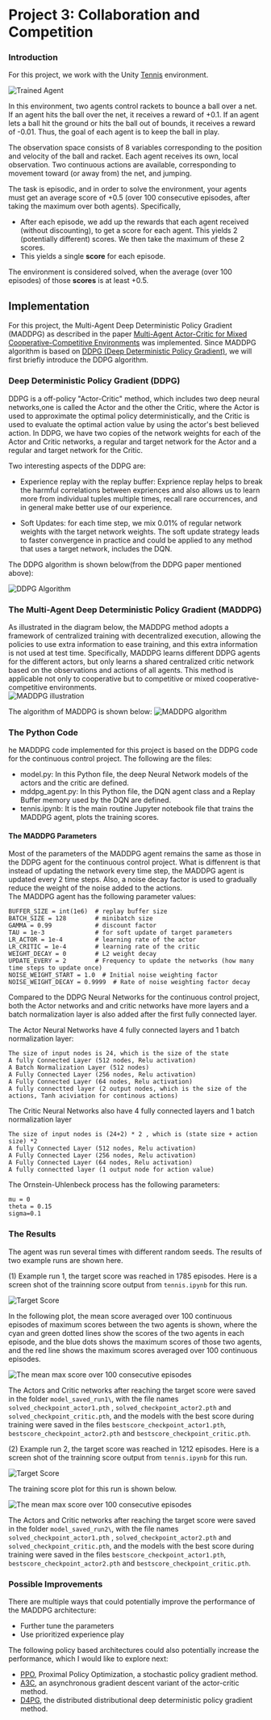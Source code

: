 [image1]: https://user-images.githubusercontent.com/10624937/42135623-e770e354-7d12-11e8-998d-29fc74429ca2.gif "Trained Agent"
[image2]: https://user-images.githubusercontent.com/10624937/42135622-e55fb586-7d12-11e8-8a54-3c31da15a90a.gif "Soccer"

# Project 3: Collaboration and Competition

### Introduction

For this project, we work with the Unity [Tennis](https://github.com/Unity-Technologies/ml-agents/blob/master/docs/Learning-Environment-Examples.md#tennis) environment.

![Trained Agent][image1]

In this environment, two agents control rackets to bounce a ball over a net. If an agent hits the ball over the net, it receives a reward of +0.1.  If an agent lets a ball hit the ground or hits the ball out of bounds, it receives a reward of -0.01.  Thus, the goal of each agent is to keep the ball in play.

The observation space consists of 8 variables corresponding to the position and velocity of the ball and racket. Each agent receives its own, local observation.  Two continuous actions are available, corresponding to movement toward (or away from) the net, and jumping. 

The task is episodic, and in order to solve the environment, your agents must get an average score of +0.5 (over 100 consecutive episodes, after taking the maximum over both agents). Specifically,

- After each episode, we add up the rewards that each agent received (without discounting), to get a score for each agent. This yields 2 (potentially different) scores. We then take the maximum of these 2 scores.
- This yields a single **score** for each episode.

The environment is considered solved, when the average (over 100 episodes) of those **scores** is at least +0.5.

## Implementation
For this project, the Multi-Agent Deep Deterministic Policy Gradient (MADDPG) as described in the paper [Multi-Agent Actor-Critic for Mixed Cooperative-Competitive Environments](https://arxiv.org/abs/1706.02275) was implemented. Since MADDPG algorithm is based on [DDPG (Deep Deterministic Policy Gradient)](https://arxiv.org/abs/1509.02971), we will first briefly introduce the DDPG algorithm. 

###  Deep Deterministic Policy Gradient (DDPG)
DDPG is a off-policy "Actor-Critic" method, which includes two deep neural networks,one is called the Actor and the other the Critic, where the Actor is used to approximate the optimal policy deterministically, and the Critic is used to evaluate the optimal action value by using the actor's best believed action. 
In DDPG, we have two copies of the network weights for each of the Actor and Critic networks, a regular and target network for the Actor and a regular and target network for the Critic.

Two interesting aspects of the DDPG are:
  - Experience replay with the replay buffer: Exprience replay helps to break the harmful correlations between expriences and also allows us to learn more from individual tuples multiple times, recall rare occurrences, and in general make better use of our experience.
  
  - Soft Updates: for each time step, we mix 0.01% of regular network weights with the target network weights. The soft update strategy leads to faster convergence in practice and could be applied to any method that uses a target network, includes the DQN.  

The DDPG algorithm is shown below(from the DDPG paper mentioned above):

![DDPG Algorithm](images\DDPG_algorithm.PNG) 
 
###  The Multi-Agent Deep Deterministic Policy Gradient (MADDPG)
As illustrated in the diagram below, the MADDPG method adopts a framework of centralized training with decentralized execution, allowing the policies
to use extra information to ease training, and this extra information is not used at test time.  Specifically, MADDPG learns different DDPG agents for the different actors, but only learns a shared centralized critic network based on the observations and actions of all agents. This method is applicable not only to cooperative but to competitive or mixed cooperative-competitive environments.      
![MADDPG illustration](images\MADDPG_illustration.PNG) 

The algorithm of MADDPG is shown below: 
![MADDPG algorithm](images\MADDPG_algorithm.PNG) 
  
### The Python Code
he MADDPG code implemented for this project is based on the DDPG code for the continuous control project. The following are the files:

- model.py: In this Python file, the deep Neural Network models of the actors and the critic are defined.
- mddpg_agent.py: In this Python file, the DQN agent class and a Replay Buffer memory used by the DQN are defined.
- tennis.ipynb: It is the main routine Jupyter notebook file that trains the MADDPG agent, plots the training scores.

#### The MADDPG Parameters 

Most of the parameters of the MADDPG agent remains the same as those in the DDPG agent for the continuous control project. What is diffenrent is that instead of updating the network every time step, the MADDPG agent is updated every 2 time steps. Also, a noise decay factor is used to gradually reduce the weight of the noise added to the actions.        
The MADDPG agent has the following parameter values:
```
BUFFER_SIZE = int(1e6)  # replay buffer size
BATCH_SIZE = 128        # minibatch size
GAMMA = 0.99            # discount factor
TAU = 1e-3              # for soft update of target parameters
LR_ACTOR = 1e-4         # learning rate of the actor 
LR_CRITIC = 1e-4        # learning rate of the critic
WEIGHT_DECAY = 0        # L2 weight decay
UPDATE_EVERY = 2        # Frequency to update the networks (how many time steps to update once)
NOISE_WEIGHT_START = 1.0  # Initial noise weighting factor
NOISE_WEIGHT_DECAY = 0.9999  # Rate of noise weighting factor decay
```

Compared to the DDPG Neural Networks for the continuous control project, both the Actor networks and and critic networks have more layers and a batch normalization layer is also added after the first fully connected layer.

The Actor Neural Networks have 4 fully connected layers and 1 batch normalization layer:

```
The size of input nodes is 24, which is the size of the state
A fully Connected Layer (512 nodes, Relu activation)
A Batch Normalization Layer (512 nodes)
A Fully Connected Layer (256 nodes, Relu activation) 
A Fully Connected Layer (64 nodes, Relu activation) 
A fully connectted layer (2 output nodes, which is the size of the actions, Tanh aciviation for continous actions)
```

The Critic Neural Networks also have 4 fully connected layers and 1 batch normalization layer

```
The size of input nodes is (24+2) * 2 , which is (state size + action size) *2 
A fully Connected Layer (512 nodes, Relu activation)
A Fully Connected Layer (256 nodes, Relu activation)
A Fully Connected Layer (64 nodes, Relu activation) 
A fully connectted layer (1 output node for action value)
```

The Ornstein-Uhlenbeck process has the following parameters:
```
mu = 0 
theta = 0.15
sigma=0.1
```
###  The Results
The agent was run several times with different random seeds. The results of two example runs are shown here.

(1) Example run 1, the target score was reached in 1785 episodes. Here is a screen shot of the trainning score output from `tennis.ipynb` for this run.

![Target Score ](images/target_score_run1.png)


In the following plot, the mean score averaged over 100 continuous episodes of maximum scores between the two agents is shown, where the cyan and green dotted lines show the scores of the two agents in each episode, and the blue dots shows the maximum scores of those two agents, and the red line shows the maximum scores averaged over 100 continuous episodes.  
 
![The mean max score over 100 consecutive episodes](images/scores_run1.png)

The Actors and Critic networks after reaching the target score were saved in the folder `model_saved_run1\`, with the file names `solved_checkpoint_actor1.pth` , `solved_checkpoint_actor2.pth` and `solved_checkpoint_critic.pth`, and the models with the best score during training were saved in the files `bestscore_checkpoint_actor1.pth`, `bestscore_checkpoint_actor2.pth` and `bestscore_checkpoint_critic.pth`.   

(2) Example run 2, the target score was reached in 1212 episodes.  Here is a screen shot of the trainning score output from `tennis.ipynb` for this run.

![Target Score ](images/target_score_run2.png)

The training score plot for this run is shown below.
 
![The mean max score over 100 consecutive episodes](images/scores_run2.png)

The Actors and Critic networks after reaching the target score were saved in the folder `model_saved_run2\`, with the file names `solved_checkpoint_actor1.pth` , `solved_checkpoint_actor2.pth` and `solved_checkpoint_critic.pth`, and the models with the best score during training were saved in the files `bestscore_checkpoint_actor1.pth`, `bestscore_checkpoint_actor2.pth` and `bestscore_checkpoint_critic.pth`.   

### Possible Improvements

There are multiple ways that could potentially improve the performance of the MADDPG architecture:
 -  Further tune the parameters
 -  Use prioritized experience play
  
The following policy based architectures could also potentially increase the performance, which I would like to explore next:

- [PPO](https://arxiv.org/pdf/1707.06347.pdf), Proximal Policy Optimization, a stochastic policy gradient method.
- [A3C](https://arxiv.org/pdf/1602.01783.pdf), an asynchronous gradient descent variant of the actor-critic method.
- [D4PG](https://openreview.net/pdf?id=SyZipzbCb), the distributed distributional deep deterministic policy gradient method. 
